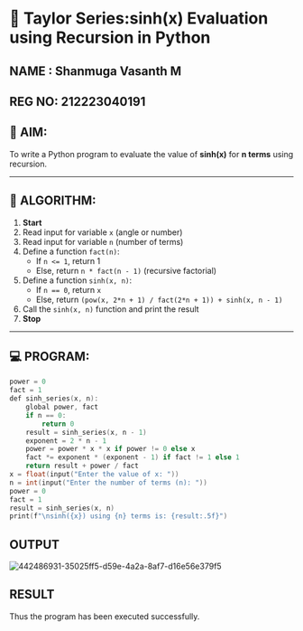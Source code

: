 # 📐 Taylor Series:sinh(x) Evaluation using Recursion in Python
## NAME : Shanmuga Vasanth M
## REG NO: 212223040191
## 🎯 AIM:
To write a Python program to evaluate the value of **sinh(x)** for **n terms** using recursion.

---

## 🧠 ALGORITHM:

1. **Start**
2. Read input for variable `x` (angle or number)
3. Read input for variable `n` (number of terms)
4. Define a function `fact(n)`:
   - If `n <= 1`, return 1
   - Else, return `n * fact(n - 1)` (recursive factorial)
5. Define a function `sinh(x, n)`:
   - If `n == 0`, return `x`
   - Else, return `(pow(x, 2*n + 1) / fact(2*n + 1)) + sinh(x, n - 1)`
6. Call the `sinh(x, n)` function and print the result
7. **Stop**

---

## 💻 PROGRAM:
~~~c
power = 0
fact = 1
def sinh_series(x, n):
    global power, fact
    if n == 0:
        return 0
    result = sinh_series(x, n - 1)
    exponent = 2 * n - 1
    power = power * x * x if power != 0 else x 
    fact *= exponent * (exponent - 1) if fact != 1 else 1   
    return result + power / fact
x = float(input("Enter the value of x: "))
n = int(input("Enter the number of terms (n): "))
power = 0
fact = 1
result = sinh_series(x, n)
print(f"\nsinh({x}) using {n} terms is: {result:.5f}")
~~~

## OUTPUT
![442486931-35025ff5-d59e-4a2a-8af7-d16e56e379f5](https://github.com/user-attachments/assets/d318b28b-3fb6-4838-8c4c-859de25e1b54)


## RESULT
Thus the program has been executed successfully.
